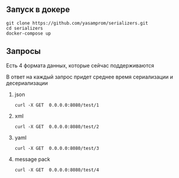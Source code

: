 ## Запуск в докере
```
git clone https://github.com/yasamprom/serializers.git
cd serializers
docker-compose up
```

## Запросы
Есть 4 формата данных, которые сейчас поддерживаются

В ответ на каждый запрос придет среднее время сериализации и десериализации

1) json 

    `curl -X GET  0.0.0.0:8080/test/1`
2) xml

    `curl -X GET  0.0.0.0:8080/test/2`
3) yaml

    `curl -X GET  0.0.0.0:8080/test/3`
4) message pack

    `curl -X GET  0.0.0.0:8080/test/4`